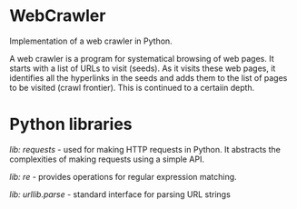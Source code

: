 # WebCrawler
Implementation of a web crawler in Python.

A web crawler is a program for systematical browsing of web pages. It starts with a list of URLs to visit (seeds). As it visits these web pages, it identifies all the hyperlinks in the seeds and adds them to the list of pages to be visited (crawl frontier). This is continued to a certaiin depth.

# Python libraries

*lib: requests* - used for making HTTP requests in Python. It abstracts the complexities of making requests using a simple API.

*lib: re* - provides operations for regular expression matching.

*lib: urllib.parse* - standard interface for parsing URL strings
